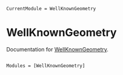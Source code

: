 ```@meta
CurrentModule = WellKnownGeometry
```

# WellKnownGeometry

Documentation for [WellKnownGeometry](https://github.com/evetion/WellKnownGeometry.jl).

```@index
```

```@autodocs
Modules = [WellKnownGeometry]
```
